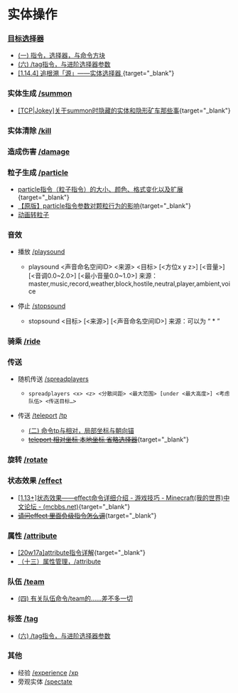 # 实体操作

### [目标选择器](https://zh.minecraft.wiki/w/%E7%9B%AE%E6%A0%87%E9%80%89%E6%8B%A9%E5%99%A8)
  - [(一) 指令，选择器，与命令方块](https://www.bilibili.com/read/cv34839498)
  - [(六) /tag指令，与进阶选择器参数](https://www.bilibili.com/opus/937149730721366018)
  - [[1.14.4] 追根溯「源」——实体选择器 ](/datapack-index/save/891687.html){target="_blank"}

### 实体生成 [/summon](https://zh.minecraft.wiki/w/%E5%91%BD%E4%BB%A4/summon)
  - [ [TCP|Jokey]关于summon时隐藏的实体和隐形矿车那些事](/datapack-index/save/926441.html){target="_blank"}

### 实体清除 [/kill](https://zh.minecraft.wiki/w/%E5%91%BD%E4%BB%A4/kill)
### 造成伤害 [/damage](https://zh.minecraft.wiki/w/命令/damage)

### 粒子生成 [/particle](https://zh.minecraft.wiki/w/%E5%91%BD%E4%BB%A4/particle)
  - [particle指令（粒子指令）的大小、颜色、格式变化以及扩展](/datapack-index/save/625963.html){target="_blank"}
  - [【原版】particle指令参数对颗粒行为的影响](/datapack-index/save/852420.html){target="_blank"}
  - [动画转粒子](https://github.com/StaxPy/Advection)

### 音效

  - 播放 [/playsound](https://zh.minecraft.wiki/w/%E5%91%BD%E4%BB%A4/playsound)

    - playsound <声音命名空间ID> <来源> <目标> [<方位x y z>] [<音量>] [<音调0.0~2.0>] [<最小音量0.0~1.0>]
      来源：master,music,record,weather,block,hostile,neutral,player,ambient,voice

  - 停止 [/stopsound](https://zh.minecraft.wiki/w/%E5%91%BD%E4%BB%A4/stopsound)

    - stopsound <目标> [<来源>] [<声音命名空间ID>]
          来源：可以为 “ * ”

### 骑乘 [/ride](https://zh.minecraft.wiki/w/命令/ride)
### 传送
  - 随机传送 [/spreadplayers](https://zh.minecraft.wiki/w/%E5%91%BD%E4%BB%A4/spreadplayers)
    - `spreadplayers <x> <z> <分散间距> <最大范围> [under <最大高度>] <考虑队伍> <传送目标…>`

  - 传送 [/teleport](https://zh.minecraft.wiki/w/%E5%91%BD%E4%BB%A4/teleport) [/tp](https://zh.minecraft.wiki/w/%E5%91%BD%E4%BB%A4/tp)
    - [(二) 命令tp与相对，局部坐标与朝向锚](https://www.bilibili.com/read/cv34840247)
    - [~~teleport 相对坐标 本地坐标 省略选择器~~](/datapack-index/save/1114273.html){target="_blank"}
### 旋转 [/rotate](https://zh.minecraft.wiki/w/命令/rotate)

### 状态效果 [/effect](https://zh.minecraft.wiki/w/%E5%91%BD%E4%BB%A4/effect)
  - [[1.13+]状态效果——effect命令详细介绍 - 游戏技巧 - Minecraft(我的世界)中文论坛 - (mcbbs.net)](/datapack-index/save/1068146.html){target="_blank"}
  - [~~请问effect 里面负级指令怎么调~~](/datapack-index/save/1201497.html){target="_blank"}

### 属性 [/attribute](https://zh.minecraft.wiki/w/%E5%91%BD%E4%BB%A4/attribute)
  - [ [20w17a]attribute指令详解](/datapack-index/save/1026841.html){target="_blank"}
  - [（十三）属性管理，/attribute](https://www.bilibili.com/opus/957257796958552103)

### 队伍 [/team](https://zh.minecraft.wiki/w/%E5%91%BD%E4%BB%A4/team)
  - [(四) 有关队伍命令/team的……差不多一切](https://www.bilibili.com/opus/936409278375264260)

### 标签 [/tag](https://zh.minecraft.wiki/w/%E5%91%BD%E4%BB%A4/tag)
  - [(六) /tag指令，与进阶选择器参数](https://www.bilibili.com/opus/937149730721366018)

### 其他

  - 经验 [/experience](https://zh.minecraft.wiki/w/%E5%91%BD%E4%BB%A4/experience) [/xp](https://zh.minecraft.wiki/w/%E5%91%BD%E4%BB%A4/xp)
  - 旁观实体 [/spectate](https://zh.minecraft.wiki/w/%E5%91%BD%E4%BB%A4/spectate)